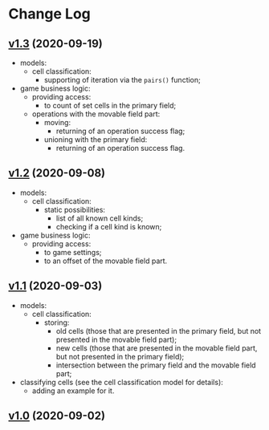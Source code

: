 # Change Log

## [v1.3](https://github.com/thewizardplusplus/biohazardcore/tree/v1.3) (2020-09-19)

- models:
  - cell classification:
    - supporting of iteration via the `pairs()` function;
- game business logic:
  - providing access:
    - to count of set cells in the primary field;
  - operations with the movable field part:
    - moving:
      - returning of an operation success flag;
    - unioning with the primary field:
      - returning of an operation success flag.

## [v1.2](https://github.com/thewizardplusplus/biohazardcore/tree/v1.2) (2020-09-08)

- models:
  - cell classification:
    - static possibilities:
      - list of all known cell kinds;
      - checking if a cell kind is known;
- game business logic:
  - providing access:
    - to game settings;
    - to an offset of the movable field part.

## [v1.1](https://github.com/thewizardplusplus/biohazardcore/tree/v1.1) (2020-09-03)

- models:
  - cell classification:
    - storing:
      - old cells (those that are presented in the primary field, but not presented in the movable field part);
      - new cells (those that are presented in the movable field part, but not presented in the primary field);
      - intersection between the primary field and the movable field part;
- classifying cells (see the cell classification model for details):
  - adding an example for it.

## [v1.0](https://github.com/thewizardplusplus/biohazardcore/tree/v1.0) (2020-09-02)
